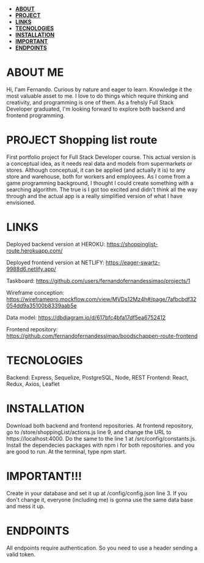 - **[ABOUT](#ABOUT)**
- **[PROJECT](#PROJECT)**
- **[LINKS](#LINKS)**
- **[TECNOLOGIES](#TECNOLOGIES)**
- **[INSTALLATION](#INSTALLATION)**
- **[IMPORTANT](#IMPORTANT!!!)**
- **[ENDPOINTS](#ENDPOINTS)**

# ABOUT ME

Hi, I'am Fernando. Curious by nature and eager to learn. Knowledge it the most valuable asset to me. I love to do things which require thinking and creativity, and programming is one of them. As a frehsly Full Stack Developer graduated, I'm looking forward to explore both backend and frontend programming. 


# PROJECT Shopping list route 

First portfolio project for Full Stack Developer course. This actual version is a conceptual idea, as it needs real data and models from supermarkets or stores. Although conceptual, it can be applied (and actually it is) to any store and warehouse, both for workers and employees. 
As I come from a game programming background, I thought I could create something with a searching algorithm. The true is I got too excited and didn't think all the way through and the actual app is a really simplified version of what I have envisioned. 

# LINKS

Deployed backend version at HEROKU: https://shoppinglist-route.herokuapp.com/

Deployed frontend version at NETLIFY: https://eager-swartz-9988d6.netlify.app/

Taskboard: https://github.com/users/fernandofernandessimao/projects/1

Wireframe conception: https://wireframepro.mockflow.com/view/MVDs12Mz4h#/page/7afbcbdf32054dd9a35100b8339aab5e

Data model: https://dbdiagram.io/d/617bfc4bfa17df5ea6752412

Frontend repository: https://github.com/fernandofernandessimao/boodschappen-route-frontend

# TECNOLOGIES 

Backend: Express, Sequelize, PostgreSQL, Node, REST
Frontend: React, Redux, Axios, Leaflet

# INSTALLATION

Download both backend and frontend repositories. At frontend repository, go to /store/shoppingList/actions.js line 9, and change the URL to https://localhost:4000. Do the same to the line 1 at /src/config/constants.js. Install the dependecies packages with npm i for both repositories. and you are good to run. At the terminal, type npm start.

# IMPORTANT!!!

Create in your database and set it up at /config/config.json line 3. If you don't change it, everyone (including me) is gonna use the same data base and
mess it up.

# ENDPOINTS

  All endpoints require authentication. So you need to use a header sending a valid token.